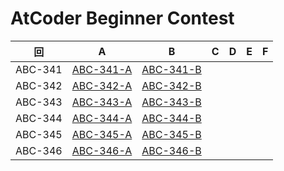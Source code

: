# AtCoder Beginner Contest

| 回 | A | B | C | D | E | F |
|:---:|:---:|:---:|:---:|:---:|:---:|:---:|
| ABC-341 | [ABC-341-A](ABC-341-A.py) | [ABC-341-B](ABC-341-B.py) |  |  |  |  |
| ABC-342 | [ABC-342-A](ABC-342-A.py) | [ABC-342-B](ABC-342-B.py) |  |  |  |  |
| ABC-343 | [ABC-343-A](ABC-343-A.py) | [ABC-343-B](ABC-343-B.py) |  |  |  |  |
| ABC-344 | [ABC-344-A](ABC-344-A.py) | [ABC-344-B](ABC-344-B.py) |  |  |  |  |
| ABC-345 | [ABC-345-A](ABC-345-A.py) | [ABC-345-B](ABC-345-B.py) |  |  |  |  |
| ABC-346 | [ABC-346-A](ABC-346-A.py) | [ABC-346-B](ABC-346-B.py) |  |  |  |  |
